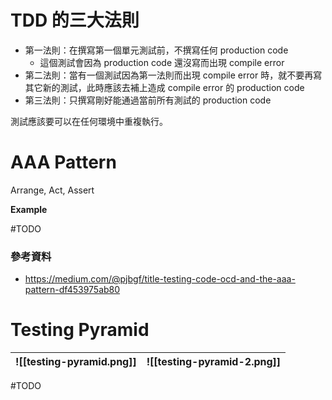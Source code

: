 # TDD 的三大法則

- 第一法則：在撰寫第一個單元測試前，不撰寫任何 production code
    - 這個測試會因為 production code 還沒寫而出現 compile error
- 第二法則：當有一個測試因為第一法則而出現 compile error 時，就不要再寫其它新的測試，此時應該去補上造成 compile error 的 production code
- 第三法則：只撰寫剛好能通過當前所有測試的 production code

測試應該要可以在任何環境中重複執行。

# AAA Pattern

Arrange, Act, Assert

**Example**

#TODO 

### 參考資料

- <https://medium.com/@pjbgf/title-testing-code-ocd-and-the-aaa-pattern-df453975ab80>

# Testing Pyramid

|![[testing-pyramid.png]]|![[testing-pyramid-2.png]]|
|-|-|

#TODO 
